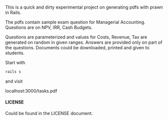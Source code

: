 This is a quick and dirty experimental project on generating pdfs with prawn in Rails.

The pdfs contain sample exam question for Managerial Accounting. Questions are on NPV, IRR, Cash Budgets.

Questions are parameterized and values for Costs, Revenue, Tax are generated on random in given ranges. Answers are provided only on part of the questions. Documents could be downloaded, printed and given to students.

Start with 
```bash
rails s 
```

and visit
 
localhost:3000/tasks.pdf 

#### LICENSE
Could be found in the LICENSE document.
